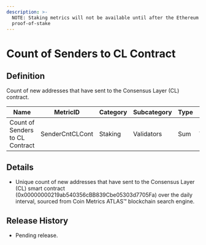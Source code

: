 ```yaml
---
description: >-
  NOTE: Staking metrics will not be available until after the Ethereum Merge to
  proof-of-stake
---
```


# Count of Senders to CL Contract

## Definition

Count of new addresses that have sent to the Consensus Layer (CL) contract.

| Name                            | MetricID        | Category | Subcategory | Type | Unit       | Interval |
| ------------------------------- | --------------- | -------- | ----------- | ---- | ---------- | -------- |
| Count of Senders to CL Contract | SenderCntCLCont | Staking  | Validators  | Sum  | Validators | 1 day    |

## Details

* Unique count of new addresses that have sent to the Consensus Layer (CL) smart contract (0x00000000219ab540356cBB839Cbe05303d7705Fa) over the daily interval, sourced from Coin Metrics ATLAS™ blockchain search engine.

## Release History

* Pending release.
